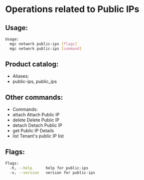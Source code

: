 # Operations related to Public IPs

## Usage:
```bash
Usage:
  mgc network public-ips [flags]
  mgc network public-ips [command]
```

## Product catalog:
- Aliases:
- public-ips, public_ips

## Other commands:
- Commands:
- attach      Attach Public IP
- delete      Delete Public IP
- detach      Detach Public IP
- get         Public IP Details
- list        Tenant's public IP list

## Flags:
```bash
Flags:
  -h, --help      help for public-ips
  -v, --version   version for public-ips
```

